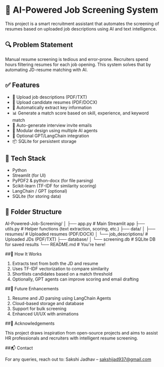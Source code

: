 # 🧠 AI-Powered Job Screening System

This project is a smart recruitment assistant that automates the screening of resumes based on uploaded job descriptions using AI and text intelligence.

## 🔍 Problem Statement

Manual resume screening is tedious and error-prone. Recruiters spend hours filtering resumes for each job opening. This system solves that by automating JD-resume matching with AI.

## ✅ Features

- 📄 Upload job descriptions (PDF/TXT)
- 📎 Upload candidate resumes (PDF/DOCX)
- 🤖 Automatically extract key information
- 📊 Generate a match score based on skill, experience, and keyword match
- 📧 Auto-generate interview invite emails
- 🧩 Modular design using multiple AI agents
- 🧠 Optional GPT/LangChain integration
- 📦 SQLite for persistent storage

## 🧰 Tech Stack

- Python
- Streamlit (for UI)
- PyPDF2 & python-docx (for file parsing)
- Scikit-learn (TF-IDF for similarity scoring)
- LangChain / GPT (optional)
- SQLite (for storing data)

## 📁 Folder Structure

AI-Powered-Job-Screening/
│
├── app.py                 # Main Streamlit app
├── utils.py               # Helper functions (text extraction, scoring, etc.)
├── data/
│   ├── resumes/           # Uploaded resumes (PDF/DOCX)
│   └── job_descriptions/  # Uploaded JDs (PDF/TXT)
├── database/
│   └── screening.db       # SQLite DB for saved results
└── README.md              # You're here!



##🧠 How It Works

1. Extracts text from both the JD and resume
2. Uses TF-IDF vectorization to compare similarity
3. Shortlists candidates based on a match threshold
4. Optionally, GPT agents can improve scoring and email drafting


##📌 Future Enhancements

1. Resume and JD parsing using LangChain Agents
2. Cloud-based storage and database
3. Support for bulk screening
4. Enhanced UI/UX with animations

##🙌 Acknowledgements

This project draws inspiration from open-source projects and aims to assist HR professionals and recruiters with intelligent resume screening.


##📬 Contact

For any queries, reach out to:
Sakshi Jadhav – sakshijad937@gmail.com
